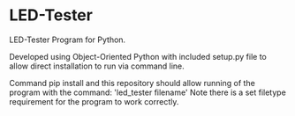# LED-Tester
LED-Tester Program for Python.

Developed using Object-Oriented Python with included setup.py file to allow direct installation to run via command line.

Command pip install and this repository should allow running of the program with the command: 'led_tester filename'
Note there is a set filetype requirement for the program to work correctly.
